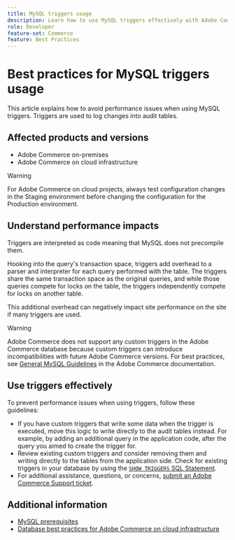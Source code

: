 ```yaml
---
title: MySQL triggers usage
description: Learn how to use MySQL triggers effectively with Adobe Commerce.
role: Developer
feature-set: Commerce
feature: Best Practices
---
```


# Best practices for MySQL triggers usage

This article explains how to avoid performance issues when using MySQL triggers. Triggers are used to log changes into audit tables.

## Affected products and versions

- Adobe Commerce on-premises
- Adobe Commerce on cloud infrastructure

>[!WARNING]
>
>For Adobe Commerce on cloud projects, always test configuration changes in the Staging environment before changing the configuration for the Production environment.

## Understand performance impacts

Triggers are interpreted as code meaning that MySQL does not precompile them.

Hooking into the query's transaction space, triggers add overhead to a parser and interpreter for each query performed with the table. The triggers share the same transaction space as the original queries, and while those queries compete for locks on the table, the triggers independently compete for locks on another table.

This additional overhead can negatively impact site performance on the site if many triggers are used.

>[!WARNING]
>
>Adobe Commerce does not support any custom triggers in the Adobe Commerce database because custom triggers can introduce incompatibilities with future Adobe Commerce versions. For best practices, see [General MySQL Guidelines](../../../installation/prerequisites/database/mysql.md) in the Adobe Commerce documentation.

## Use triggers effectively

To prevent performance issues when using triggers, follow these guidelines:

- If you have custom triggers that write some data when the trigger is executed, move this logic to write directly to the audit tables instead. For example, by adding an additional query in the application code, after the query you aimed to create the trigger for.
- Review existing custom triggers and consider removing them and writing directly to the tables from the application side. Check for existing triggers in your database by using the [`SHOW TRIGGERS` SQL Statement](https://dev.mysql.com/doc/refman/8.0/en/show-triggers.html).
- For additional assistance, questions, or concerns, [submit an Adobe Commerce Support ticket](https://support.magento.com/hc/en-us/articles/360000913794#submit-ticket).

## Additional information

- [MySQL prerequisites](../../../installation/prerequisites/database/mysql.md)
- [Database best practices for Adobe Commerce on cloud infrastructure](database-on-cloud.md)
